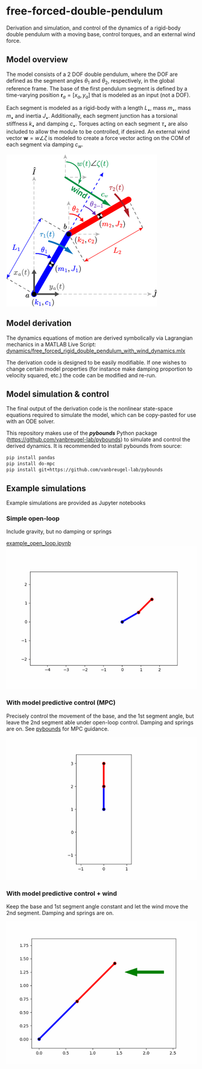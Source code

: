 # free-forced-double-pendulum
Derivation and simulation, and control of the dynamics of a rigid-body double pendulum with a moving base, control torques, and an external wind force. 

## Model overview
The model consists of a 2 DOF double pendulum, where the DOF are defined as the segment angles $\theta_1$ and $\theta_2$, respectively, in the global reference frame. The base of the first pendulum segment is defined by a time-varying position $\mathbf{r}_a = [x_a, y_a]$ that is modeled as an input (not a DOF).

Each segment is modeled as a rigid-body with a length $L_\bullet$, mass $m_\bullet$, mass $m_\bullet$ and inertia $J_\bullet$. Additionally, each segment junction has a torsional stiffness $k_\bullet$ and damping $c_\bullet$. Torques acting on each segment $\tau_\bullet$ are also included to allow the module to be controlled, if desired. An external wind vector $\mathbf{w} = w \angle \zeta$ is modeled to create a force vector acting on the COM of each segment via damping $c_w$.

<img src="dynamics/dynamics_diagram.png" alt="drawing" width="400"/>

## Model derivation
The dynamics equations of motion are derived symbolically via Lagrangian mechanics in a MATLAB Live Script:
[dynamics/free_forced_rigid_double_pendulum_with_wind_dynamics.mlx](dynamics/free_forced_rigid_double_pendulum_with_wind_dynamics.mlx)

The derivation code is designed to be easily modifiable. If one wishes to change certain model properties (for instance make damping proportion to velocity squared, etc.) the code can be modified and re-run.

## Model simulation & control
The final output of the derivation code is the nonlinear state-space equations required to simulate the model, which can be copy-pasted for use with an ODE solver.

This repository makes use of the ***pybounds*** Python package (https://github.com/vanbreugel-lab/pybounds) to simulate and control the derived dynamics. It is recommended to install pybounds from source:

    pip install pandas
    pip install do-mpc
    pip install git+https://github.com/vanbreugel-lab/pybounds

## Example simulations
Example simulations are provided as Jupyter notebooks
### Simple open-loop 
Include gravity, but no damping or springs

[example_open_loop.ipynb](examples/example_open_loop.ipynb)
![example_open_loop.gif](animation/example_open_loop.gif)

### With model predictive control (MPC)

Precisely control the movement of the base, and the 1st segment angle, but leave the 2nd segment able under open-loop control. Damping and springs are on. See [pybounds](https://github.com/BenCellini/free-forced-double-pendulum) for MPC guidance.

![example_model predictive_control.gif](animation/example_model%20predictive_control.gif)

### With model predictive control + wind

Keep the base and 1st segment angle constant and let the wind move the 2nd segment. Damping and springs are on.

![example_model predictive_control_wind.gif](animation/example_model%20predictive_control_wind.gif)